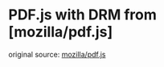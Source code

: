 # PDF.js with DRM from [mozilla/pdf.js]

original source: [mozilla/pdf.js](https://github.com/mozilla/pdf.js)